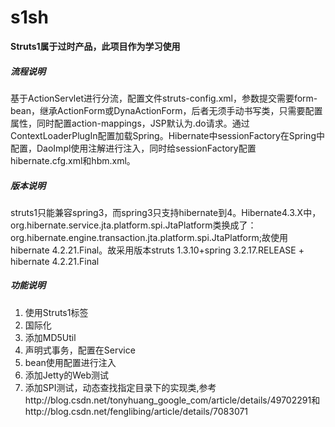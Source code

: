 # s1sh

**Struts1属于过时产品，此项目作为学习使用**

##### 流程说明

基于ActionServlet进行分流，配置文件struts-config.xml，参数提交需要form-bean，继承ActionForm或DynaActionForm，后者无须手动书写类，只需要配置属性，同时配置action-mappings，JSP默认为.do请求。通过ContextLoaderPlugIn配置加载Spring。Hibernate中sessionFactory在Spring中配置，DaoImpl使用注解进行注入，同时给sessionFactory配置hibernate.cfg.xml和hbm.xml。

##### 版本说明

struts1只能兼容spring3，而spring3只支持hibernate到4。Hibernate4.3.X中，org.hibernate.service.jta.platform.spi.JtaPlatform类换成了： org.hibernate.engine.transaction.jta.platform.spi.JtaPlatform;故使用hibernate 4.2.21.Final。故采用版本struts 1.3.10+spring 3.2.17.RELEASE + hibernate 4.2.21.Final

##### 功能说明

1. 使用Struts1标签
1. 国际化
1. 添加MD5Util
1. 声明式事务，配置在Service
1. bean使用配置进行注入
1. 添加Jetty的Web测试
2. 添加SPI测试，动态查找指定目录下的实现类,参考http://blog.csdn.net/tonyhuang_google_com/article/details/49702291和http://blog.csdn.net/fenglibing/article/details/7083071